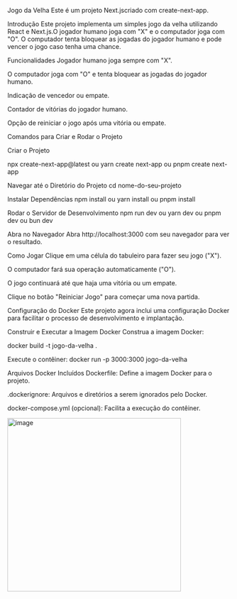 Jogo da Velha
Este é um projeto Next.jscriado com create-next-app.

Introdução
Este projeto implementa um simples jogo da velha utilizando React e Next.js.O jogador humano joga com "X" e o computador joga com "O". O computador tenta bloquear as jogadas do jogador humano e pode vencer o jogo caso tenha uma chance.

Funcionalidades
Jogador humano joga sempre com "X".

O computador joga com "O" e tenta bloquear as jogadas do jogador humano.

Indicação de vencedor ou empate.

Contador de vitórias do jogador humano.

Opção de reiniciar o jogo após uma vitória ou empate.

Comandos para Criar e Rodar o Projeto

Criar o Projeto

npx create-next-app@latest
ou
yarn create next-app
ou
pnpm create next-app

Navegar até o Diretório do Projeto
cd nome-do-seu-projeto

Instalar Dependências
npm install
ou
yarn install
ou
pnpm install

Rodar o Servidor de Desenvolvimento
npm run dev
ou
yarn dev
ou
pnpm dev
ou
bun dev

Abra no Navegador
Abra http://localhost:3000 com seu navegador para ver o resultado.

Como Jogar
Clique em uma célula do tabuleiro para fazer seu jogo ("X").

O computador fará sua operação automaticamente ("O").

O jogo continuará até que haja uma vitória ou um empate.

Clique no botão "Reiniciar Jogo" para começar uma nova partida.

Configuração do Docker
Este projeto agora inclui uma configuração Docker para facilitar o processo de desenvolvimento e implantação.

Construir e Executar a Imagem Docker
Construa a imagem Docker:

docker build -t jogo-da-velha .

Execute o contêiner:
docker run -p 3000:3000 jogo-da-velha

Arquivos Docker Incluídos
Dockerfile: Define a imagem Docker para o projeto.

.dockerignore: Arquivos e diretórios a serem ignorados pelo Docker.

docker-compose.yml (opcional): Facilita a execução do contêiner.

<img width="391" alt="image" src="https://github.com/user-attachments/assets/dcaba97a-690d-4fc8-9358-f1b65eb981b8" />


